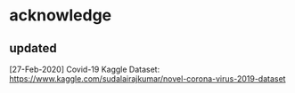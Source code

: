 # acknowledge
## updated
[27-Feb-2020] Covid-19 Kaggle Dataset: https://www.kaggle.com/sudalairajkumar/novel-corona-virus-2019-dataset